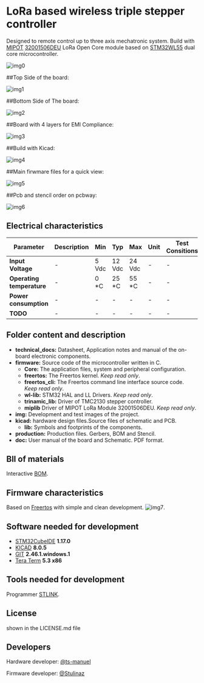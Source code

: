 <!-- For .md file development refers to https://docs.github.com/en -->
# LoRa based wireless triple stepper controller

Designed to remote control up to three axis mechatronic system.
Build with [MIPOT](https://www.mipot.com) [32001506DEU](https://mipot.com/en/products/mip-series/dual-core/32001506deu/) LoRa Open Core module based on 
[STM32WL55](https://www.st.com/en/microcontrollers-microprocessors/stm32wl55cc.html) dual core microcontroller.

![img0](https://github.com/Stulinaz/LoRa-based-triple-stepper-board/blob/master/img/tmc2130_mip_HWREV1_ISO.png)

##Top Side of the board:

![img1](https://github.com/Stulinaz/LoRa-based-triple-stepper-board/blob/master/img/tmc2130_mip_HWREV1_TOP.png)

##Bottom Side of The board:

![img2](https://github.com/Stulinaz/LoRa-based-triple-stepper-board/blob/master/img/tmc2130_mip_HWREV1_BOT.png)

##Board with 4 layers for EMI Compliance:

![img3](https://github.com/Stulinaz/LoRa-based-triple-stepper-board/blob/master/img/SCH_REV1_LAYERS.png)

##Build with Kicad:

![img4](https://github.com/Stulinaz/LoRa-based-triple-stepper-board/blob/master/img/SCH_REV1_FULL.png)

##Main firwmare files for a quick view:

![img5](https://github.com/Stulinaz/LoRa-based-triple-stepper-board/blob/master/img/firmware_files.png)

##Pcb and stencil order on pcbway:

![img6](https://github.com/Stulinaz/LoRa-based-triple-stepper-board/blob/master/img/pcbway_order.png)

## Electrical characteristics

| Parameter                | Description | Min     | Typ     | Max     |  Unit            | Test Consitions |    
| ---                      |    ---      | ---     | ---     | ---     | ---              | ---             |   
|**Input Voltage**         | -           | 5 Vdc   | 12 Vdc  | 24 Vdc  | -                | -               |   
|**Operating temperature** | -           | 0 \*C   | 25 \*C  | 55 \*C  | -                | -               |
|**Power consumption**     | -           | -       | -       | -       | -                | -               |
|**TODO**                  | -           | -       | -       | -       | -                | -               |


## Folder content and description

- **technical_docs:** Datasheet, Application notes and manual of the on-board electronic components.
- **firmware:** Source code of the microcontroller written in C.
	- **Core:** The application files, system and peripheral configuration.
	- **freertos:** The Freertos kernel. *Keep read only*.
	- **freertos_cli:** The Freertos command line interface source code. *Keep read only*.
	- **wl-lib:** STM32 HAL and LL Drivers. *Keep read only*.
	- **trinamic_lib:** Driver of TMC2130 stepper controller.
	- **miplib** Driver of MIPOT LoRa Module 32001506DEU. *Keep read only*.
- **img:** Development and test images of the project.
- **kicad:** hardware design files.Source files of schematic and PCB.
	- **lib:** Symbols and footprints of the components.
- **production:** Production files. Gerbers, BOM and Stencil.
- **doc:**  User manual of the board and Schematic. PDF format.


## Bll of materials

Interactive [BOM](https://github.com/Stulinaz/LoRa-based-triple-stepper-board/blob/master/production/ibom.html).


## Firmware characteristics

Based on [Freertos](https://www.freertos.org) with simple and clean development.
![img7](https://github.com/Stulinaz/LoRa-based-triple-stepper-board/blob/master/img/fw_freertos.png).


## Software needed for development

- [STM32CubeIDE](https://www.st.com/en/development-tools/stm32cubeide.html) **1.17.0**
- [KICAD](https://www.kicad.org/) **8.0.5**
- [GIT](https://git-scm.com/) **2.46.1.windows.1**
- [Tera Term](https://teratermproject.github.io/index-en.html) **5.3 x86**


## Tools needed for development

Programmer [STLINK](https://www.st.com/en/development-tools/st-link-v2.html).


## License

shown in the LICENSE.md file


## Developers

Hardware developer: [@ts-manuel](https://github.com/ts-manuel)

Firmware developer: [@Stulinaz](https://github.com/Stulinaz)